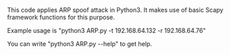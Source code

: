 This code applies ARP spoof attack in Python3. It makes use of basic Scapy framework functions for this purpose.

Example usage is "python3 ARP.py -t 192.168.64.132 -r  192.168.64.76"

You can write "python3 ARP.py --help" to get help.
